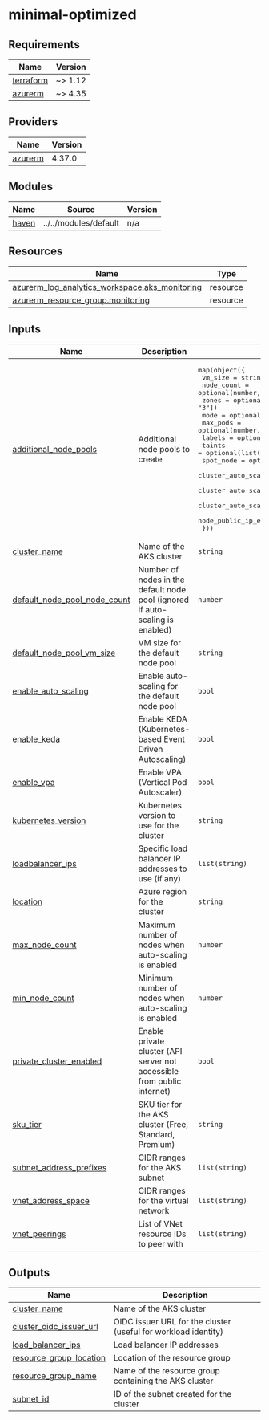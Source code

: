 # minimal-optimized

<!-- BEGIN_TF_DOCS -->
## Requirements

| Name | Version |
|------|---------|
| <a name="requirement_terraform"></a> [terraform](#requirement\_terraform) | ~> 1.12 |
| <a name="requirement_azurerm"></a> [azurerm](#requirement\_azurerm) | ~> 4.35 |

## Providers

| Name | Version |
|------|---------|
| <a name="provider_azurerm"></a> [azurerm](#provider\_azurerm) | 4.37.0 |

## Modules

| Name | Source | Version |
|------|--------|---------|
| <a name="module_haven"></a> [haven](#module\_haven) | ../../modules/default | n/a |

## Resources

| Name | Type |
|------|------|
| [azurerm_log_analytics_workspace.aks_monitoring](https://registry.terraform.io/providers/hashicorp/azurerm/latest/docs/resources/log_analytics_workspace) | resource |
| [azurerm_resource_group.monitoring](https://registry.terraform.io/providers/hashicorp/azurerm/latest/docs/resources/resource_group) | resource |

## Inputs

| Name | Description | Type | Default | Required |
|------|-------------|------|---------|:--------:|
| <a name="input_additional_node_pools"></a> [additional\_node\_pools](#input\_additional\_node\_pools) | Additional node pools to create | <pre>map(object({<br>    vm_size                        = string<br>    node_count                     = optional(number, 1)<br>    zones                          = optional(list(string), ["1", "2", "3"])<br>    mode                           = optional(string, "User")<br>    max_pods                       = optional(number, 120)<br>    labels                         = optional(map(string), {})<br>    taints                         = optional(list(string), [])<br>    spot_node                      = optional(bool, false)<br>    cluster_auto_scaling_enabled   = optional(bool, false)<br>    cluster_auto_scaling_min_count = optional(number, null)<br>    cluster_auto_scaling_max_count = optional(number, null)<br>    node_public_ip_enabled         = optional(bool, false)<br>  }))</pre> | n/a | yes |
| <a name="input_cluster_name"></a> [cluster\_name](#input\_cluster\_name) | Name of the AKS cluster | `string` | n/a | yes |
| <a name="input_default_node_pool_node_count"></a> [default\_node\_pool\_node\_count](#input\_default\_node\_pool\_node\_count) | Number of nodes in the default node pool (ignored if auto-scaling is enabled) | `number` | n/a | yes |
| <a name="input_default_node_pool_vm_size"></a> [default\_node\_pool\_vm\_size](#input\_default\_node\_pool\_vm\_size) | VM size for the default node pool | `string` | n/a | yes |
| <a name="input_enable_auto_scaling"></a> [enable\_auto\_scaling](#input\_enable\_auto\_scaling) | Enable auto-scaling for the default node pool | `bool` | n/a | yes |
| <a name="input_enable_keda"></a> [enable\_keda](#input\_enable\_keda) | Enable KEDA (Kubernetes-based Event Driven Autoscaling) | `bool` | n/a | yes |
| <a name="input_enable_vpa"></a> [enable\_vpa](#input\_enable\_vpa) | Enable VPA (Vertical Pod Autoscaler) | `bool` | n/a | yes |
| <a name="input_kubernetes_version"></a> [kubernetes\_version](#input\_kubernetes\_version) | Kubernetes version to use for the cluster | `string` | n/a | yes |
| <a name="input_loadbalancer_ips"></a> [loadbalancer\_ips](#input\_loadbalancer\_ips) | Specific load balancer IP addresses to use (if any) | `list(string)` | n/a | yes |
| <a name="input_location"></a> [location](#input\_location) | Azure region for the cluster | `string` | n/a | yes |
| <a name="input_max_node_count"></a> [max\_node\_count](#input\_max\_node\_count) | Maximum number of nodes when auto-scaling is enabled | `number` | n/a | yes |
| <a name="input_min_node_count"></a> [min\_node\_count](#input\_min\_node\_count) | Minimum number of nodes when auto-scaling is enabled | `number` | n/a | yes |
| <a name="input_private_cluster_enabled"></a> [private\_cluster\_enabled](#input\_private\_cluster\_enabled) | Enable private cluster (API server not accessible from public internet) | `bool` | n/a | yes |
| <a name="input_sku_tier"></a> [sku\_tier](#input\_sku\_tier) | SKU tier for the AKS cluster (Free, Standard, Premium) | `string` | n/a | yes |
| <a name="input_subnet_address_prefixes"></a> [subnet\_address\_prefixes](#input\_subnet\_address\_prefixes) | CIDR ranges for the AKS subnet | `list(string)` | n/a | yes |
| <a name="input_vnet_address_space"></a> [vnet\_address\_space](#input\_vnet\_address\_space) | CIDR ranges for the virtual network | `list(string)` | n/a | yes |
| <a name="input_vnet_peerings"></a> [vnet\_peerings](#input\_vnet\_peerings) | List of VNet resource IDs to peer with | `list(string)` | n/a | yes |

## Outputs

| Name | Description |
|------|-------------|
| <a name="output_cluster_name"></a> [cluster\_name](#output\_cluster\_name) | Name of the AKS cluster |
| <a name="output_cluster_oidc_issuer_url"></a> [cluster\_oidc\_issuer\_url](#output\_cluster\_oidc\_issuer\_url) | OIDC issuer URL for the cluster (useful for workload identity) |
| <a name="output_load_balancer_ips"></a> [load\_balancer\_ips](#output\_load\_balancer\_ips) | Load balancer IP addresses |
| <a name="output_resource_group_location"></a> [resource\_group\_location](#output\_resource\_group\_location) | Location of the resource group |
| <a name="output_resource_group_name"></a> [resource\_group\_name](#output\_resource\_group\_name) | Name of the resource group containing the AKS cluster |
| <a name="output_subnet_id"></a> [subnet\_id](#output\_subnet\_id) | ID of the subnet created for the cluster |
<!-- END_TF_DOCS -->
